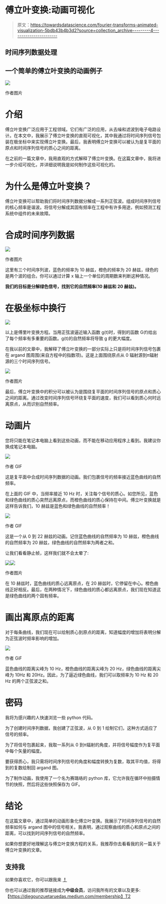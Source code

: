 # 傅立叶变换:动画可视化

> 原文：<https://towardsdatascience.com/fourier-transforms-animated-visualization-5bdb43b4b3d2?source=collection_archive---------4----------------------->

## 时间序列数据处理

## 一个简单的傅立叶变换的动画例子

![](img/64aeed5773e6432cbe2c211e822316aa.png)

作者图片

# 介绍

傅立叶变换广泛应用于工程领域。它们有广泛的应用，从去噪和滤波到电子电路设计。在本文中，我展示了傅立叶变换的直观可视化，其中我通过将时间序列信号包装在极坐标中来实现傅立叶变换。最后，我表明傅立叶变换可以被认为是复平面的原点和时间序列信号的质心之间的距离。

在之前的一篇文章中，我用直观的方式解释了傅立叶变换。在这篇文章中，我将进一步介绍可视化，并详细说明我是如何制作这些可视化的。

# 为什么是傅立叶变换？

傅立叶变换可以帮助我们将时间序列数据分解成一系列正弦波。组成时间序列信号的核心频率是谐波。将信号分解成其固有频率在工程中有许多用途，例如预测工程系统中组件的未来故障。

# 合成时间序列数据

![](img/0477bf7d8b0f17a59af82b43689bf6dc.png)

作者图片

这里有三个时间序列波，蓝色的频率为 10 赫兹，橙色的频率为 20 赫兹，绿色的是两个波的组合。你可以通过计算 x 轴上一个单位的周期数来判断这种情况。

**我们的目标是分解绿色信号，找到它的自然频率(10 赫兹和 20 赫兹)。**

# 在极坐标中换行

![](img/d47a4156319ea891a317d01530b1ce42.png)

以上是傅里叶变换方程。当用正弦波逼近输入函数 g(t)时，得到的函数 G(f)给出了每个频率有多重要的函数。g(t)的自然频率将导致 g 的更大幅度。

在我以前的文章中，我解释了傅立叶变换的一部分实际上只是将时间序列信号包裹在 argand 图周围(来自方程中的指数项)。这是上面围绕原点从 0 辐射源到π辐射源的三个时间序列信号。

![](img/6cdb355eb91a8edc658851f4a65d337e.png)

作者图片

最后，傅立叶变换中的积分可以被认为是围绕复平面的时间序列信号的原点和质心之间的距离。通过改变时间序列信号环绕复平面的速度，我们可以看到质心何时远离原点，从而识别自然频率。

# 动画片

您将只能在笔记本电脑上看到这些动画，而不能在移动应用程序上看到。我建议你换成笔记本电脑。

![](img/ef9bb1240c9da277f303d6b6b67567d5.png)

作者 GIF

这是复平面中合成时间序列数据的动画。我们包裹信号的频率接近蓝色曲线的自然频率。

在上面的 GIF 中，当频率接近 10 Hz 时，关注每个信号的质心。如您所见，蓝色和绿色曲线的质心突然远离原点，而橙色曲线的质心保持在中间。傅立叶变换就是这样告诉我们，10 赫兹是蓝色和绿色曲线的自然频率！

![](img/bb7be5f1fbfa514236350ade84cfa190.png)

作者 GIF

这是一个从 0 到 22 赫兹的动画。记住蓝色曲线的自然频率为 10 赫兹，橙色曲线的自然频率为 20 赫兹，绿色曲线的自然频率为两者之和。

让我们看看静止帧，这样我们就不会太晕了:

![](img/4dfc9f896338d6e73c4ede1f39174223.png)![](img/4f8ed05368738188f0ab392f664cf0b2.png)

作者图片

在 10 赫兹时，蓝色曲线的质心远离原点，在 20 赫兹时，它停留在中心。橙色曲线正好相反。最后，在两种情况下，绿色曲线的质心都远离原点，我们现在知道这是绿色曲线的两个固有频率。

# 画出离原点的距离

对于每条曲线，我们现在可以绘制质心到原点的距离，知道幅度的增加将表明分解为正弦波时频率影响的增加。

![](img/022d317c4a308f71099922331ae42bed.png)

作者 GiF

蓝色曲线的距离尖峰为 10 Hz，橙色曲线的距离尖峰为 20 Hz，绿色曲线的距离尖峰为 10Hz 和 20Hz。因此，为了逼近绿色曲线，我们可以取频率为 10 Hz 和 20 Hz 的两个正弦波之和。

# 密码

我将为感兴趣的人快速浏览一些 python 代码。

为了创建时间序列数据，我创建了正弦波，从 0 到 1 绘制它们，这种方式适应了信号的频率。

为了将信号包裹起来，我取一系列从 0 到π辐射的角度，并将信号幅度作为复平面中每个矢量的幅度。

要获得质心，我只需将时间序列信号的角度和幅度转换为复数，取其平均值，将得到的复数绘制回 argand 图。

为了制作动画，我使用了一个名为赛璐珞的 python 库，它允许我在循环中拍摄情节的快照，然后将这些快照保存为 GIF。

# 结论

在这篇文章中，通过简单的动画形象化傅立叶变换。我展示了时间序列信号的自然频率如何与 argand 图中的信号相关。我表明，通过观察曲线的质心和原点之间的距离，可以找到时间序列信号的自然频率。

如果你想更好地理解这与傅立叶变换方程的关系，我推荐你去看看我的另一篇关于傅立叶变换的文章。

## 支持我

如果你喜欢它，你可以跟我来 [**！**](https://medium.com/@diegounzuetaruedas)

你也可以通过我的推荐链接成为**中级会员**，访问我所有的文章以及更多:【https://diegounzuetaruedas.medium.com/membership】T2